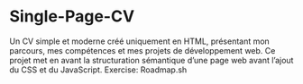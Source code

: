 # Single-Page-CV
Un CV simple et moderne créé uniquement en HTML, présentant mon parcours, mes compétences et mes projets de développement web. Ce projet met en avant la structuration sémantique d’une page web avant l’ajout du CSS et du JavaScript. Exercise: Roadmap.sh

